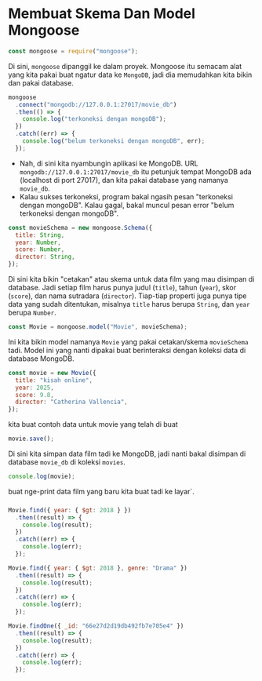 # Membuat Skema Dan Model Mongoose

```javascript
const mongoose = require("mongoose");
```

Di sini, `mongoose` dipanggil ke dalam proyek. Mongoose itu semacam alat yang kita pakai buat ngatur data ke `MongoDB`, jadi dia memudahkan kita bikin dan pakai database.

```javascript
mongoose
  .connect("mongodb://127.0.0.1:27017/movie_db")
  .then(() => {
    console.log("terkoneksi dengan mongoDB");
  })
  .catch((err) => {
    console.log("belum terkoneksi dengan mongoDB", err);
  });
```

- Nah, di sini kita nyambungin aplikasi ke MongoDB. URL `mongodb://127.0.0.1:27017/movie_db` itu petunjuk tempat MongoDB ada (localhost di port 27017), dan kita pakai database yang namanya `movie_db`.
- Kalau sukses terkoneksi, program bakal ngasih pesan "terkoneksi dengan mongoDB". Kalau gagal, bakal muncul pesan error "belum terkoneksi dengan mongoDB".

```javascript
const movieSchema = new mongoose.Schema({
  title: String,
  year: Number,
  score: Number,
  director: String,
});
```

Di sini kita bikin "cetakan" atau skema untuk data film yang mau disimpan di database. Jadi setiap film harus punya judul (`title`), tahun (`year`), skor (`score`), dan nama sutradara (`director`). Tiap-tiap properti juga punya tipe data yang sudah ditentukan, misalnya `title` harus berupa `String`, dan `year` berupa `Number`.

```javascript
const Movie = mongoose.model("Movie", movieSchema);
```

Ini kita bikin model namanya `Movie` yang pakai cetakan/skema `movieSchema` tadi. Model ini yang nanti dipakai buat berinteraksi dengan koleksi data di database MongoDB.

```javascript
const movie = new Movie({
  title: "kisah online",
  year: 2025,
  score: 9.8,
  director: "Catherina Vallencia",
});
```

kita buat contoh data untuk movie yang telah di buat

```javascript
movie.save();
```

Di sini kita simpan data film tadi ke MongoDB, jadi nanti bakal disimpan di database `movie_db` di koleksi `movies`.

```javascript
console.log(movie);
```

buat nge-print data film yang baru kita buat tadi ke layar`.

###

```javascript
Movie.find({ year: { $gt: 2018 } })
  .then((result) => {
    console.log(result);
  })
  .catch((err) => {
    console.log(err);
  });
```

```javascript
Movie.find({ year: { $gt: 2018 }, genre: "Drama" })
  .then((result) => {
    console.log(result);
  })
  .catch((err) => {
    console.log(err);
  });
```

```javascript
Movie.findOne({ _id: "66e27d2d19db492fb7e705e4" })
  .then((result) => {
    console.log(result);
  })
  .catch((err) => {
    console.log(err);
  });
```
